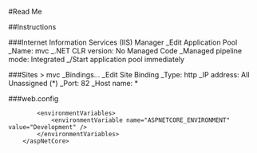 #Read Me

##Instructions

###Internet Information Services (IIS) Manager
_Edit Application Pool
_Name: mvc
_.NET CLR version: No Managed Code
_Managed pipeline mode: Integrated
_/Start application pool immediately

###Sites > mvc
_Bindings...
_Edit Site Binding
_Type: http
_IP address: All Unassigned (*)
_Port: 82
_Host name: *

###web.config
><aspNetCore processPath="dotnet" arguments=".\mvc.dll" stdoutLogEnabled="false" stdoutLogFile=".\logs\stdout" hostingModel="inprocess">
			<environmentVariables>
				<environmentVariable name="ASPNETCORE_ENVIRONMENT" value="Development" />
			</environmentVariables>
		</aspNetCore>

